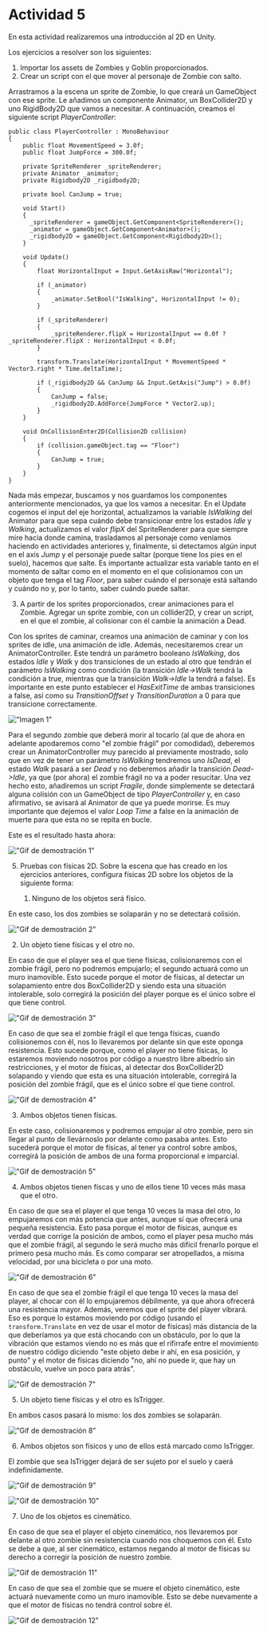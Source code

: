 # Actividad 5

En esta actividad realizaremos una introducción al 2D en Unity.

Los ejercicios a resolver son los siguientes:

1. Importar los assets de Zombies y Goblin proporcionados.
2. Crear un script con el que mover al personaje de Zombie con salto.

Arrastramos a la escena un sprite de Zombie, lo que creará un GameObject con ese sprite. Le añadimos un componente Animator, un BoxCollider2D y uno RigidBody2D que vamos a necesitar. A continuación, creamos el siguiente script *PlayerController*:

```
public class PlayerController : MonoBehaviour
{
    public float MovementSpeed = 3.0f;
    public float JumpForce = 300.0f;

    private SpriteRenderer _spriteRenderer;
    private Animator _animator;
    private Rigidbody2D _rigidbody2D;
    
    private bool CanJump = true;
    
    void Start()
    {
      _spriteRenderer = gameObject.GetComponent<SpriteRenderer>();
      _animator = gameObject.GetComponent<Animator>();
      _rigidbody2D = gameObject.GetComponent<Rigidbody2D>();
    }

    void Update()
    {
        float HorizontalInput = Input.GetAxisRaw("Horizontal");

        if (_animator)
        {
            _animator.SetBool("IsWalking", HorizontalInput != 0);
        }

        if (_spriteRenderer)
        {
            _spriteRenderer.flipX = HorizontalInput == 0.0f ? _spriteRenderer.flipX : HorizontalInput < 0.0f;
        }

        transform.Translate(HorizontalInput * MovementSpeed * Vector3.right * Time.deltaTime);
        
        if (_rigidbody2D && CanJump && Input.GetAxis("Jump") > 0.0f)
        {
            CanJump = false;
            _rigidbody2D.AddForce(JumpForce * Vector2.up);
        }
    }
    
    void OnCollisionEnter2D(Collision2D collision)
    {
        if (collision.gameObject.tag == "Floor")
        {
            CanJump = true;
        }
    }
}
```

Nada más empezar, buscamos y nos guardamos los componentes anteriormente mencionados, ya que los vamos a necesitar. En el Update cogemos el input del eje horizontal, actualizamos la variable *IsWalking* del Animator para que sepa cuándo debe transicionar entre los estados *Idle* y *Walking*, actualizamos el valor *flipX* del SpriteRenderer para que siempre mire hacia donde camina, trasladamos al personaje como veníamos haciendo en actividades anteriores y, finalmente, si detectamos algún input en el axis *Jump* y el personaje puede saltar (porque tiene los pies en el suelo), hacemos que salte. Es importante actualizar esta variable tanto en el momento de saltar como en el momento en el que colisionamos con un objeto que tenga el tag *Floor*, para saber cuándo el personaje está saltando y cuándo no y, por lo tanto, saber cuándo puede saltar.

3. A partir de los sprites proporcionados, crear animaciones para el Zombie. Agregar un sprite zombie, con un collider2D, y crear un script, en el que el zombie, al colisionar con él cambie la animación a Dead.

Con los sprites de caminar, creamos una animación de caminar y con los sprites de idle, una animación de idle. Además, necesitaremos crear un AnimatorController. Este tendrá un parámetro booleano *IsWalking*, dos estados *Idle* y *Walk* y dos transiciones de un estado al otro que tendrán el parámetro *IsWalking* como condición (la transición *Idle->Walk* tendrá la condición a true, mientras que la transición *Walk->Idle* la tendrá a false). Es importante en este punto establecer el *HasExitTime* de ambas transiciones a false, así como su *TransitionOffset* y *TransitionDuration* a 0 para que transicione correctamente.

!["Imagen 1"](image1.png)

Para el segundo zombie que deberá morir al tocarlo (al que de ahora en adelante apodaremos como "el zombie frágil" por comodidad), deberemos crear un AnimatorController muy parecido al previamente mostrado, solo que en vez de tener un parámetro *IsWalking* tendremos uno *IsDead*, el estado *Walk* pasará a ser *Dead* y no deberemos añadir la transición *Dead->Idle*, ya que (por ahora) el zombie frágil no va a poder resucitar. Una vez hecho esto, añadiremos un script *Fragile*, donde simplemente se detectará alguna colisión con un GameObject de tipo *PlayerController* y, en caso afirmativo, se avisará al Animator de que ya puede morirse. Es muy importante que dejemos el valor *Loop Time* a false en la animación de muerte para que esta no se repita en bucle.

Este es el resultado hasta ahora:

!["Gif de demostración 1"](demo1.gif)

5. Pruebas con físicas 2D. Sobre la escena que has creado en los ejercicios anteriores, configura físicas 2D sobre los objetos de la siguiente forma:


   1. Ninguno de los objetos será físico.

En este caso, los dos zombies se solaparán y no se detectará colisión.

!["Gif de demostración 2"](demo2.gif)

   2. Un objeto tiene físicas y el otro no.

En caso de que el player sea el que tiene físicas, colisionaremos con el zombie frágil, pero no podremos empujarlo; el segundo actuará como un muro inamovible. Esto sucede porque el motor de físicas, al detectar un solapamiento entre dos BoxCollider2D y siendo esta una situación intolerable, solo corregirá la posición del player porque es el único sobre el que tiene control.

!["Gif de demostración 3"](demo3.gif)

En caso de que sea el zombie frágil el que tenga físicas, cuando colisionemos con él, nos lo llevaremos por delante sin que este oponga resistencia. Esto sucede porque, como el player no tiene físicas, lo estaremos moviendo nosotros por código a nuestro libre albedrío sin restricciones, y el motor de físicas, al detectar dos BoxCollider2D solapando y viendo que esta es una situación intolerable, corregirá la posición del zombie frágil, que es el único sobre el que tiene control.

!["Gif de demostración 4"](demo4.gif)

   3. Ambos objetos tienen físicas.

En este caso, colisionaremos y podremos empujar al otro zombie, pero sin llegar al punto de llevárnoslo por delante como pasaba antes. Esto sucederá porque el motor de físicas, al tener ya control sobre ambos, corregirá la posición de ambos de una forma proporcional e imparcial.

!["Gif de demostración 5"](demo5.gif)

   4. Ambos objetos tienen físcas y uno de ellos tiene 10 veces más masa que el otro.

En caso de que sea el player el que tenga 10 veces la masa del otro, lo empujaremos con más potencia que antes, aunque sí que ofrecerá una pequeña resistencia. Esto pasa porque el motor de físicas, aunque es verdad que corrige la posición de ambos, como el player pesa mucho más que el zombie frágil, al segundo le será mucho más difícil frenarlo porque el primero pesa mucho más. Es como comparar ser atropellados, a misma velocidad, por una bicicleta o por una moto.

!["Gif de demostración 6"](demo6.gif)

En caso de que sea el zombie frágil el que tenga 10 veces la masa del player, al chocar con él lo empujaremos débilmente, ya que ahora ofrecerá una resistencia mayor. Además, veremos que el sprite del player vibrará. Eso es porque lo estamos moviendo por código (usando el `transform.Translate` en vez de usar el motor de físicas) más distancia de la que deberíamos ya que está chocando con un obstáculo, por lo que la vibración que estamos viendo no es más que el rifirrafe entre el movimiento de nuestro código diciendo "este objeto debe ir ahí, en esa posición, y punto" y el motor de físicas diciendo "no, ahí no puede ir, que hay un obstáculo, vuelve un poco para atrás".

!["Gif de demostración 7"](demo7.gif)

   5. Un objeto tiene físicas y el otro es IsTrigger.

En ambos casos pasará lo mismo: los dos zombies se solaparán.

!["Gif de demostración 8"](demo8.gif)

   6. Ambos objetos son físicos y uno de ellos está marcado como IsTrigger.

El zombie que sea IsTrigger dejará de ser sujeto por el suelo y caerá indefinidamente.

!["Gif de demostración 9"](demo9.gif)

!["Gif de demostración 10"](demo10.gif)

   7. Uno de los objetos es cinemático.

En caso de que sea el player el objeto cinemático, nos llevaremos por delante al otro zombie sin resistencia cuando nos choquemos con él. Esto se debe a que, al ser cinemático, estamos negando al motor de físicas su derecho a corregir la posición de nuestro zombie.

!["Gif de demostración 11"](demo11.gif)

En caso de que sea el zombie que se muere el objeto cinemático, este actuará nuevamente como un muro inamovible. Esto se debe nuevamente a que el motor de físicas no tendrá control sobre él.

!["Gif de demostración 12"](demo12.gif)